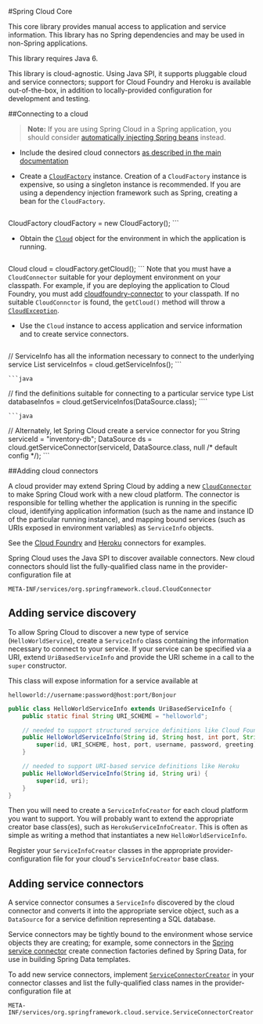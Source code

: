 #Spring Cloud Core

This core library provides manual access to application and service information. This library
has no Spring dependencies and may be used in non-Spring applications.

This library requires Java 6.

This library is cloud-agnostic. Using Java SPI, it supports pluggable cloud and service
connectors; support for Cloud Foundry and Heroku is available out-of-the-box, in addition to
locally-provided configuration for development and testing.

##Connecting to a cloud

> **Note:** If you are using Spring Cloud in a Spring application, you should consider
[automatically injecting Spring beans](../spring-cloud-spring-service-connector) instead.

* Include the desired cloud connectors [as described in the main documentation](../#including-cloud-connectors)

* Create a [`CloudFactory`](src/main/java/org/springframework/cloud/CloudFactory.java) instance.
  Creation of a `CloudFactory` instance is expensive, so using a singleton instance is recommended.
  If you are using a dependency injection framework such as Spring, creating a bean for the `CloudFactory`.

    ```java
CloudFactory cloudFactory = new CloudFactory();
    ```

* Obtain the [`Cloud`](src/main/java/org/springframework/cloud/Cloud.java) object for the environment
  in which the application is running.

    ```java
Cloud cloud = cloudFactory.getCloud();
    ```
  Note that you must have a `CloudConnector` suitable for your deployment environment on your classpath.
  For example, if you are deploying the application to Cloud Foundry, you must add [cloudfoundry-connector](../spring-cloud-cloudfoundry-connector)
  to your classpath. If no suitable `CloudConnctor` is found, the `getCloud()` method will throw a [
  `CloudException`](../spring-cloud-core/src/main/java/org/springframework/cloud/CloudException.java).

* Use the `Cloud` instance to access application and service information and to create service
  connectors.

    ```java
// ServiceInfo has all the information necessary to connect to the underlying service
List<ServiceInfo> serviceInfos = cloud.getServiceInfos();
    ```

    ```java
// find the definitions suitable for connecting to a particular service type
List<ServiceInfos> databaseInfos = cloud.getServiceInfos(DataSource.class);
	````

    ```java
// Alternately, let Spring Cloud create a service connector for you
String serviceId = "inventory-db";
DataSource ds = cloud.getServiceConnector(serviceId, DataSource.class, null /* default config */);
    ```

##Adding cloud connectors

A cloud provider may extend Spring Cloud by adding a new
[`CloudConnector`](src/main/java/org/springframework/cloud/CloudConnector.java)
to make Spring Cloud work with a new cloud platform. The connector is responsible for
telling whether the application is running in the specific cloud, identifying application
information (such as the name and instance ID of the particular running instance), and
mapping bound services (such as URIs exposed in environment variables) as `ServiceInfo` objects.

See the [Cloud Foundry](../spring-cloud-cloudfoundry-connector)
and [Heroku](../spring-cloud-heroku-connector) connectors for examples.

Spring Cloud uses the Java SPI to discover available connectors. New cloud connectors
should list the fully-qualified class name in the provider-configuration file at

```
META-INF/services/org.springframework.cloud.CloudConnector
```

## Adding service discovery

To allow Spring Cloud to discover a new type of service (`HelloWorldService`),
create a `ServiceInfo` class containing the information necessary to connect to your
service. If your service can be specified via a URI, extend `UriBasedServiceInfo`
and provide the URI scheme in a call to the `super` constructor.

This class will expose information for a service available at

````
helloworld://username:password@host:port/Bonjour
````

````java
public class HelloWorldServiceInfo extends UriBasedServiceInfo {
    public static final String URI_SCHEME = "helloworld";

	// needed to support structured service definitions like Cloud Foundry
    public HelloWorldServiceInfo(String id, String host, int port, String username, String password, String greeting) {
		super(id, URI_SCHEME, host, port, username, password, greeting);
    }

    // needed to support URI-based service definitions like Heroku
    public HelloWorldServiceInfo(String id, String uri) {
        super(id, uri);
    }
}
````

Then you will need to create a `ServiceInfoCreator` for each cloud platform you want to support.
You will probably want to extend the appropriate creator base class(es), such as `HerokuServiceInfoCreator`. This is
often as simple as writing a method that instantiates a new `HelloWorldServiceInfo`.

Register your `ServiceInfoCreator` classes in the appropriate provider-configuration file for
your cloud's `ServiceInfoCreator` base class.

## Adding service connectors

A service connector consumes a `ServiceInfo` discovered by the cloud connector and converts
it into the appropriate service object, such as a `DataSource` for a service definition
representing a SQL database.

Service connectors may be tightly bound to the environment whose service objects they are
creating; for example, some connectors in the
[Spring service connector](../spring-cloud-spring-service-connector) create connection
factories defined by Spring Data, for use in building Spring Data templates.

To add new service connectors, implement
[`ServiceConnectorCreator`](src/main/java/org/springframework/cloud/service/ServiceConnectorCreator.java)
in your connector classes and list the fully-qualified class names in the
provider-configuration file at

````
META-INF/services/org.springframework.cloud.service.ServiceConnectorCreator
````